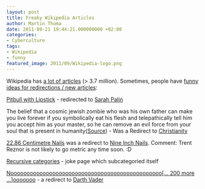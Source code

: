 ```yaml
---
layout: post
title: Freaky Wikipedia Articles
author: Martin Thoma
date: 2011-09-21 19:44:21.000000000 +02:00
categories:
- Cyberculture
tags:
- Wikipedia
- funny
featured_image: 2011/09/Wikipedia-logo.png
---
```

Wikipedia has <a href="http://en.wikipedia.org/wiki/Special:Statistics" rel="nofollow">a lot of articles</a> (> 3.7 million). Sometimes, people have <a href="http://en.wikipedia.org/wiki/Wikipedia:Deleted_articles_with_freaky_titles" rel="nofollow">funny ideas for redirections / new articles</a>:

<a href="http://en.wikipedia.org/wiki/Wikipedia:Redirects_for_discussion/Log/2008_September_24#Pitbull_with_Lipstick_.E2.86.92_Sarah_Palin" rel="nofollow">Pitbull with Lipstick</a> - redirected to <a href="http://en.wikipedia.org/wiki/Sarah_Palin" rel="nofollow">Sarah Palin</a>

The belief that a cosmic jewish zombie who was his own father can make you live forever if you symbolically eat his flesh and telepathically tell him you accept him as your master, so he can remove an evil force from your soul that is present in humanity(<a href="http://en.wikipedia.org/w/index.php?title=Special:Log/delete&amp;page=The_belief_that_a_cosmic_jewish_zombie_who_was_his_own_father_can_make_you_live_forever_if_you_symbolically_eat_his_flesh_and_telepathically_tell_him_you_accept_him_as_your_master,_so_he_can_remove_an_evil_force_from_your_soul_that_is_present_in_humanity" rel="nofollow">Source</a>) - Was a Redirect to <a href="http://en.wikipedia.org/wiki/Christianity" rel="nofollow">Christianity</a>

<a href="http://en.wikipedia.org/w/index.php?title=Special:Log&amp;type=delete&amp;user=&amp;page=22.86+Centimetre+Nails" rel="nofollow">22.86 Centimetre Nails</a> was a redirect to <a href="http://en.wikipedia.org/wiki/Nine_Inch_Nails" rel="nofollow">Nine Inch Nails</a>.
Comment: Trent Reznor is not likely to go metric any time soon. :D

<a href="http://en.wikipedia.org/w/index.php?title=Special:Log&amp;type=delete&amp;user=&amp;page=Category:Recursive+categories" rel="nofollow">Recursive categories</a> - joke page which subcategoried itself

<a href="http://en.wikipedia.org/w/index.php?title=Special:Log&amp;type=delete&amp;user=&amp;page=Noooooooooooooooooooooooooooooooooooooooooooooooooooooooooooooooooooooooooooooooooooooooooooooooooooooooooooooooooooooooooooooooooooooooooooooooooooooooooooooooooooooooooooooooooooooooooooooooooooooooooooooooooooooooooooooooooooooooooooooooooooooooooooooo" rel="nofollow">Nooooooooooooooooooooooooooooooooooooooooooooooo[... 200 more ...]ooooooo</a> - a redirect to <a href="http://en.wikipedia.org/wiki/Darth_Vader" rel="nofollow">Darth Vader</a>
